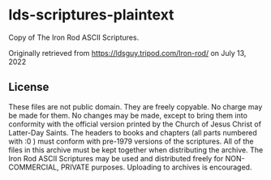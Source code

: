 # lds-scriptures-plaintext

Copy of The Iron Rod ASCII Scriptures.

Originally retrieved from https://ldsguy.tripod.com/Iron-rod/ on July 13, 2022

## License

These files are not public domain. They are freely copyable. No charge may be
made for them. No changes may be made, except to bring them into conformity
with the official version printed by the Church of Jesus Christ of Latter-Day
Saints. The headers to books and chapters (all parts numbered with :0 ) must
conform with pre-1979 versions of the scriptures. All of the files in this
archive must be kept together when distributing the archive. The Iron Rod
ASCII Scriptures may be used and distributed freely for NON-COMMERCIAL,
PRIVATE purposes. Uploading to archives is encouraged.

